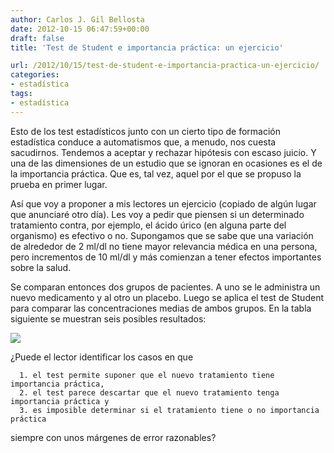 ```yaml
---
author: Carlos J. Gil Bellosta
date: 2012-10-15 06:47:59+00:00
draft: false
title: 'Test de Student e importancia práctica: un ejercicio'

url: /2012/10/15/test-de-student-e-importancia-practica-un-ejercicio/
categories:
- estadística
tags:
- estadística
---
```


Esto de los test estadísticos junto con un cierto tipo de formación estadística conduce a automatismos que, a menudo, nos cuesta sacudirnos. Tendemos a aceptar y rechazar hipótesis con escaso juicio. Y una de las dimensiones de un estudio que se ignoran en ocasiones es el de la importancia práctica. Que es, tal vez, aquel por el que se propuso la prueba en primer lugar.

Así que voy a proponer a mis lectores un ejercicio (copiado de algún lugar que anunciaré otro día). Les voy a pedir que piensen si un determinado tratamiento contra, por ejemplo, el ácido úrico (en alguna parte del organismo) es efectivo o no. Supongamos que se sabe que una variación de alrededor de 2 ml/dl no tiene mayor relevancia médica en una persona, pero incrementos de 10 ml/dl y más comienzan a tener efectos importantes sobre la salud.

Se comparan entonces dos grupos de pacientes. A uno se le administra un nuevo medicamento y al otro un placebo. Luego se aplica el test de Student para comparar las concentraciones medias de ambos grupos. En la tabla siguiente se muestran seis posibles resultados:

[![](/wp-uploads/2012/10/resultados_test_student.png)
](/wp-uploads/2012/10/resultados_test_student.png)

¿Puede el lector identificar los casos en que



	  1. el test permite suponer que el nuevo tratamiento tiene importancia práctica,
	  2. el test parece descartar que el nuevo tratamiento tenga importancia práctica y
	  3. es imposible determinar si el tratamiento tiene o no importancia práctica

siempre con unos márgenes de error razonables?
